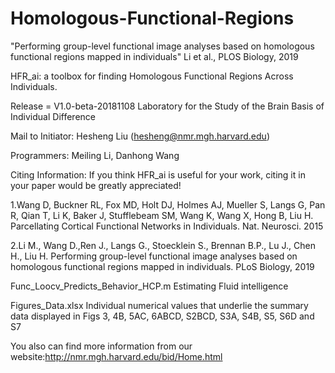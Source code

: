 # Homologous-Functional-Regions
"Performing group-level functional image analyses based on homologous functional regions mapped in individuals" Li et al., PLOS Biology, 2019


HFR_ai: a toolbox for finding Homologous Functional Regions Across Individuals.

Release = V1.0-beta-20181108
Laboratory for the Study of the Brain Basis of Individual Difference

Mail to Initiator: Hesheng Liu (hesheng@nmr.mgh.harvard.edu)

Programmers: Meiling Li, Danhong Wang

Citing Information:
If you think HFR_ai is useful for your work, citing it in your paper would be greatly appreciated!

1.Wang D, Buckner RL, Fox MD, Holt DJ, Holmes AJ, Mueller S, Langs G, Pan R, Qian T, Li K, Baker J, Stufflebeam SM, Wang K, Wang X, Hong B, Liu H. Parcellating Cortical Functional Networks in Individuals. Nat. Neurosci. 2015

2.Li M., Wang D.,Ren J., Langs G., Stoecklein S., Brennan B.P., Lu J., Chen H., Liu H. Performing group-level functional image analyses based on homologous functional regions mapped in individuals. PLoS Biology, 2019

Func_Loocv_Predicts_Behavior_HCP.m Estimating Fluid intelligence

Figures_Data.xlsx Individual numerical values that underlie the summary data displayed in Figs 3, 4B, 5AC, 6ABCD, S2BCD, S3A, S4B, S5, S6D and S7 

You also can find more information from our website:http://nmr.mgh.harvard.edu/bid/Home.html
